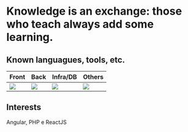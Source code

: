 # Knowledge is an exchange: those who teach always add some learning.

## Known languagues, tools, etc.
| Front |  Back  | Infra/DB | Others |
| ------------------- | ------------------- | ------------------- | ------------------- |
|  <img src="https://skillicons.dev/icons?i=angular,react,ts,apollo,styledcomponents,js,html,css,jquery,sass,tailwind,bootstrap&perline=4" /> |  <img src="https://skillicons.dev/icons?i=ts,graphql,prisma,php,wordpress,vercel&perline=4" /> | <img src="https://skillicons.dev/icons?i=gcp,nginx,linux,postgres,mysql&perline=4" /> | <img src="https://skillicons.dev/icons?i=ps,figma,ai,wordpress,git,discord,vscode,vitemd&perline=4" />

## Interests
Angular, PHP e ReactJS
